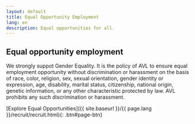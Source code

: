 ```yaml
---
layout: default
title: Equal Opportunity Employment
lang: en
description: Equal opportunities for all.
---
```




## Equal opportunity employment 

We strongly suppot Gender Equality. It is the policy of AVL to ensure equal employment opportunity without discrimination or harassment on the basis of race, color, religion, sex, sexual orientation, gender identity or expression, age, disability, marital status, citizenship, national origin, genetic information, or any other characteristic protected by law. AVL prohibits any such discrimination or harassment.


[Explore Equal Opportunities]({{ site.baseurl }}/{{ page.lang }}/recruit/recruit.html){: .btn#page-btn}